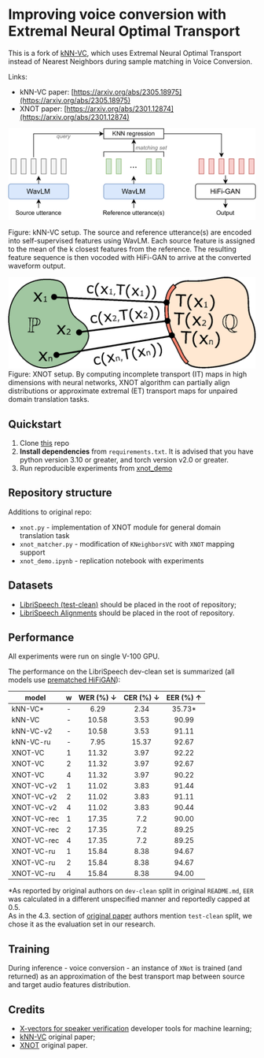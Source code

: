 # Improving voice conversion with Extremal Neural Optimal Transport

This is a fork of [kNN-VC](https://github.com/bshall/knn-vc), which uses Extremal Neural Optimal Transport instead of Nearest Neighbors during sample matching in Voice Conversion.

Links:

- kNN-VC paper: [https://arxiv.org/abs/2305.18975](https://arxiv.org/abs/2305.18975)
- XNOT paper: [https://arxiv.org/abs/2301.12874](https://arxiv.org/abs/2301.12874)


![kNN-VC overview](./pics/knn-vc.png)

Figure: kNN-VC setup. The source and reference utterance(s) are encoded into self-supervised features using WavLM. Each source feature is assigned to the mean of the k closest features from the reference. The resulting feature sequence is then vocoded with HiFi-GAN to arrive at the converted waveform output.

![XNOT method](./pics/OT_map_def_perfect_v6.png)
Figure: XNOT setup. By computing incomplete transport (IT) maps in high dimensions with neural networks, XNOT algorithm can partially align distributions or approximate extremal (ET) transport maps for unpaired domain translation tasks. 

## Quickstart

1. Clone [this](https://github.com/tardis-forever/xnot-vc) repo
2. **Install dependencies** from `requirements.txt`. It is advised that you have python version 3.10 or greater, and torch version v2.0 or greater.
3. Run reproducible experiments from [xnot_demo](./xnot_demo.ipynb) 


## Repository structure

Additions to original repo:
- ```xnot.py``` - implementation of XNOT module for general domain translation task
- ```xnot_matcher.py``` - modification of `KNeighborsVC` with `XNOT` mapping support
- ```xnot_demo.ipynb``` - replication notebook with experiments

## Datasets
- [LibriSpeech (test-clean)](http://www.openslr.org/12) should be placed in the root of repository;
- [LibriSpeech Alignments](https://github.com/CorentinJ/librispeech-alignments) should be placed in the root of repository.


## Performance

All experiments were run on single V-100 GPU.

The performance on the LibriSpeech dev-clean set is summarized (all models use [prematched HiFiGAN](https://github.com/bshall/knn-vc/releases/download/v0.1/prematch_g_02500000.pt)):

| model       | w | WER (%) &darr; | CER (%) &darr; | EER (%) &uarr; |
| ----------- |:-:|:--------------:|:--------------:|:--------------:|
| kNN-VC*     | - | 6.29           | 2.34           | 35.73*         |
| kNN-VC      | - | 10.58          | 3.53           | 90.99          |
| kNN-VC-v2   | - | 10.58          | 3.53           | 91.11          |
| kNN-VC-ru   | - | 7.95           | 15.37          | 92.67          |
| XNOT-VC     | 1 | 11.32          | 3.97           | 92.22          |
| XNOT-VC     | 2 | 11.32          | 3.97           | 92.67          |
| XNOT-VC     | 4 | 11.32          | 3.97           | 90.22          |
| XNOT-VC-v2  | 1 | 11.02          | 3.83           | 91.44          |
| XNOT-VC-v2  | 2 | 11.02          | 3.83           | 91.11          |
| XNOT-VC-v2  | 4 | 11.02          | 3.83           | 90.44          |
| XNOT-VC-rec | 1 | 17.35          | 7.2            | 90.00          |
| XNOT-VC-rec | 2 | 17.35          | 7.2            | 89.25          |
| XNOT-VC-rec | 4 | 17.35          | 7.2            | 89.25          |
| XNOT-VC-ru  | 1 | 15.84          | 8.38           | 94.67          |
| XNOT-VC-ru  | 2 | 15.84          | 8.38           | 94.67          |
| XNOT-VC-ru  | 4 | 15.84          | 8.38           | 94.00          |

*As reported by original authors on `dev-clean` split in original `README.md`, `EER` was calculated in a different unspecified manner and reportedly capped at 0.5.  
As in the 4.3. section of [original paper](https://arxiv.org/abs/2305.18975) authors mention `test-clean` split, we chose 
it as the evaluation set in our research.

## Training

During inference - voice conversion - an instance of `XNot` is trained (and returned) as an approximation of the best transport map between source and target audio features distribution.

## Credits
- [X-vectors for speaker verification](https://huggingface.co/speechbrain/spkrec-xvect-voxceleb) developer tools for machine learning;
- [kNN-VC](https://github.com/bshall/knn-vc) original paper;
- [XNOT](https://github.com/milenagazdieva/ExtremalNeuralOptimalTransport) original paper.
